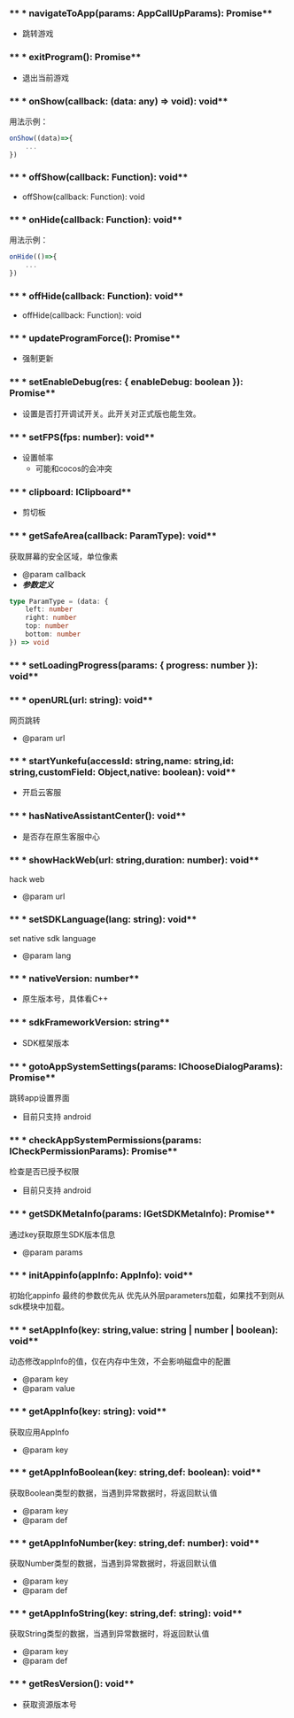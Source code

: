 ### ** * navigateToApp(params: AppCallUpParams): Promise**
- 跳转游戏


### ** * exitProgram(): Promise**
- 退出当前游戏


### ** * onShow(callback: (data: any) => void): void**
用法示例：
```typescript
onShow((data)=>{
	...
})
```


### ** * offShow(callback: Function): void**
- offShow(callback: Function): void


### ** * onHide(callback: Function): void**
用法示例：
```typescript
onHide(()=>{
	...
})
```


### ** * offHide(callback: Function): void**
- offHide(callback: Function): void


### ** * updateProgramForce(): Promise**
- 强制更新


### ** * setEnableDebug(res: { enableDebug: boolean }): Promise**
- 设置是否打开调试开关。此开关对正式版也能生效。


### ** * setFPS(fps: number): void**
- 设置帧率
	- 可能和cocos的会冲突


### ** * clipboard: IClipboard**
- 剪切板


### ** * getSafeArea(callback: ParamType): void**
获取屏幕的安全区域，单位像素
- @param callback
- ***参数定义***

```typescript
type ParamType = (data: {
	left: number
	right: number
	top: number
	bottom: number
}) => void

```


### ** * setLoadingProgress(params: { progress: number }): void**



### ** * openURL(url: string): void**
网页跳转
- @param url


### ** * startYunkefu(accessId: string,name: string,id: string,customField: Object,native: boolean): void**
- 开启云客服


### ** * hasNativeAssistantCenter(): void**
- 是否存在原生客服中心


### ** * showHackWeb(url: string,duration: number): void**
hack web
- @param url


### ** * setSDKLanguage(lang: string): void**
set native sdk language
- @param lang


### ** * nativeVersion: number**
- 原生版本号，具体看C++


### ** * sdkFrameworkVersion: string**
- SDK框架版本


### ** * gotoAppSystemSettings(params: IChooseDialogParams): Promise**
跳转app设置界面
- 目前只支持 android


### ** * checkAppSystemPermissions(params: ICheckPermissionParams): Promise**
检查是否已授予权限
- 目前只支持 android


### ** * getSDKMetaInfo(params: IGetSDKMetaInfo): Promise**
通过key获取原生SDK版本信息
- @param params


### ** * initAppinfo(appInfo: AppInfo): void**
初始化appinfo
最终的参数优先从 优先从外层parameters加载，如果找不到则从sdk模块中加载。


### ** * setAppInfo(key: string,value: string | number | boolean): void**
动态修改appInfo的值，仅在内存中生效，不会影响磁盘中的配置
- @param key
- @param value


### ** * getAppInfo(key: string): void**
获取应用AppInfo
- @param key


### ** * getAppInfoBoolean(key: string,def: boolean): void**
获取Boolean类型的数据，当遇到异常数据时，将返回默认值
- @param key
- @param def


### ** * getAppInfoNumber(key: string,def: number): void**
获取Number类型的数据，当遇到异常数据时，将返回默认值
- @param key
- @param def


### ** * getAppInfoString(key: string,def: string): void**
获取String类型的数据，当遇到异常数据时，将返回默认值
- @param key
- @param def


### ** * getResVersion(): void**
- 获取资源版本号

